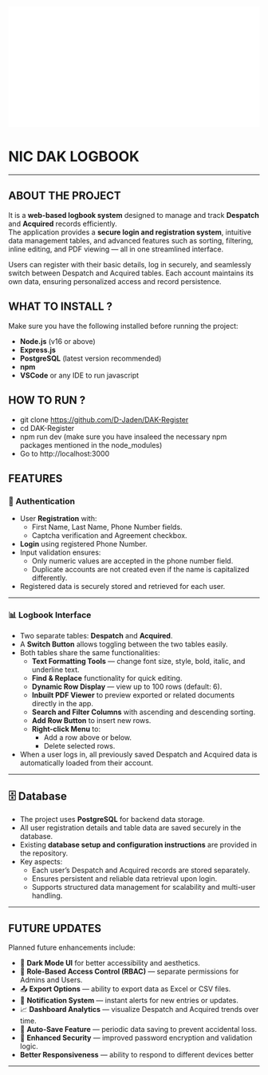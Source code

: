 ![logo](https://github.com/D-Jaden/DAK-Register/blob/main/public/images/NIC-Logo-white.png)
# NIC DAK LOGBOOK

--------------------------------------------------------
## ABOUT THE PROJECT 
It is a **web-based logbook system** designed to manage and track **Despatch** and **Acquired** records efficiently.  
The application provides a **secure login and registration system**, intuitive data management tables, and advanced features such as sorting, filtering, inline editing, and PDF viewing — all in one streamlined interface.  

Users can register with their basic details, log in securely, and seamlessly switch between Despatch and Acquired tables. Each account maintains its own data, ensuring personalized access and record persistence.

## WHAT TO INSTALL ?
Make sure you have the following installed before running the project:  

- **Node.js** (v16 or above)
- **Express.js**
- **PostgreSQL** (latest version recommended)  
- **npm**
- **VSCode** or any IDE to run javascript 

## HOW TO RUN ?
- git clone https://github.com/D-Jaden/DAK-Register
- cd DAK-Register
- npm run dev (make sure you have insaleed the necessary npm packages mentioned in the node_modules)
- Go to http://localhost:3000

## FEATURES
### 🔐 Authentication  
- User **Registration** with:
  - First Name, Last Name, Phone Number fields.
  - Captcha verification and Agreement checkbox.
- **Login** using registered Phone Number.
- Input validation ensures:
  - Only numeric values are accepted in the phone number field.
  - Duplicate accounts are not created even if the name is capitalized differently.
- Registered data is securely stored and retrieved for each user.

---

### 📊 Logbook Interface  
- Two separate tables: **Despatch** and **Acquired**.
- A **Switch Button** allows toggling between the two tables easily.
- Both tables share the same functionalities:
  - **Text Formatting Tools** — change font size, style, bold, italic, and underline text.
  - **Find & Replace** functionality for quick editing.
  - **Dynamic Row Display** — view up to 100 rows (default: 6).
  - **Inbuilt PDF Viewer** to preview exported or related documents directly in the app.
  - **Search and Filter Columns** with ascending and descending sorting.
  - **Add Row Button** to insert new rows.
  - **Right-click Menu** to:
    - Add a row above or below.
    - Delete selected rows.
- When a user logs in, all previously saved Despatch and Acquired data is automatically loaded from their account.

---

## 🗄️ Database  

- The project uses **PostgreSQL** for backend data storage.  
- All user registration details and table data are saved securely in the database.  
- Existing **database setup and configuration instructions** are provided in the repository.  
- Key aspects:
  - Each user’s Despatch and Acquired records are stored separately.
  - Ensures persistent and reliable data retrieval upon login.
  - Supports structured data management for scalability and multi-user handling.

---

## FUTURE UPDATES

Planned future enhancements include:

- 🌙 **Dark Mode UI** for better accessibility and aesthetics.  
- 👥 **Role-Based Access Control (RBAC)** — separate permissions for Admins and Users.  
- 📤 **Export Options** — ability to export data as Excel or CSV files.  
- 🔔 **Notification System** — instant alerts for new entries or updates.  
- 📈 **Dashboard Analytics** — visualize Despatch and Acquired trends over time.  
- 💾 **Auto-Save Feature** — periodic data saving to prevent accidental loss.  
- 🧩 **Enhanced Security** — improved password encryption and validation logic.
- **Better Responsiveness** — ability to respond to different devices better

---
